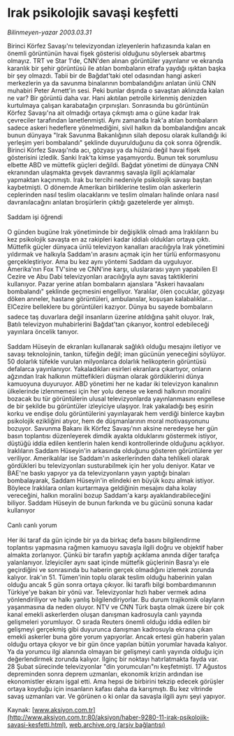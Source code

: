 # Irak psikolojik savaşi keşfetti

*Bilinmeyen-yazar 2003.03.31*

<font class="agenda2NewsSpot">
 Birinci Körfez Savaşı'nı televizyondan izleyenlerin hafızasında kalan en önemli görüntünün havai fişek gösterisi olduğunu söylersek abartmış olmayız. TRT ve Star 1'de,  CNN'den alınan görüntüler yayınlanır ve ekranda karanlık bir şehir görüntüsü ile atılan bombaların etrafa yaydığı ışıktan başka bir şey olmazdı.
</font>
<font class="newsDetail">
 Tabii bir de Bağdat'taki otel odasından hangi askeri merkezlerin ya da savunma binalarının bombalandığını anlatan ünlü CNN muhabiri Peter Arnett'in sesi. Peki bunlar dışında o savaştan aklınızda kalan ne var? Bir görüntü daha var. Hani akıtılan petrolle kirlenmiş denizden kurtulmaya çalışan karabatağın çırpınışları. Sonrasında bu görüntünün Körfez Savaşı'na ait olmadığı ortaya çıkmıştı ama o güne kadar Irak çevreciler tarafından lanetlenmişti. Aynı zamanda Irak'a atılan bombaların sadece askeri hedeflere yönelmediğini, sivil halkın da bombalandığını ancak bunun dünyaya "Irak Savunma Bakanlığının silah deposu olarak kullandığı iki yerleşim yeri bombalandı" şeklinde duyurulduğunu da çok sonra öğrendik. Birinci Körfez Savaşı'nda acı, gözyaşı ya da hüznü değil havai fişek gösterisini izledik. Sanki Irak'ta kimse yaşamıyordu. Bunun tek sorumlusu elbette ABD ve müttefik güçleri değildi. Bağdat yönetimi de dünyaya CNN ekranından ulaşmakta gevşek davranmış savaşla ilgili açıklamalar yapmaktan kaçınmıştı. Irak bu tercihi nedeniyle psikolojik savaşı baştan kaybetmişti. O dönemde Amerikan birliklerine teslim olan askerlerin ceplerinden nasıl teslim olacaklarını ve teslim olmaları halinde onlara nasıl davranılacağını anlatan broşürlerin çıktığı gazetelerde yer almıştı.
 <br/>
 <br/>
 Saddam işi öğrendi
 <br/>
 <br/>
 O günden bugüne Irak yönetiminde bir değişiklik olmadı ama Iraklıların bu kez psikolojik savaşta en az rakipleri kadar iddialı oldukları ortaya çıktı. Müttefik güçler dünyaca ünlü televizyon kanalları aracılığıyla Irak yönetimini yıldırmak ve halkıyla Saddam'ın arasını açmak için her türlü enformasyonu gerçekleştiriyor. Ama bu kez aynı yöntemi Saddam da uyguluyor. Amerika'nın Fox TV'sine ve CNN'ine karşı, uluslararası yayın yapabilen El Cezire ve Abu Dabi televizyonları aracılığıyla aynı savaş taktiklerini kullanıyor. Pazar yerine atılan bombaların ajanslara "Askeri havaalanı bombalandı" şeklinde geçmesini engelliyor. Yaralılar, ölen çocuklar, gözyaşı döken anneler, hastane görüntüleri, ambulanslar, koşuşan kalabalıklar... ElCezire belleklere bu görüntüleri kazıyor. Dünya bu sayede bombaların sadece taş duvarlara değil insanların üzerine atıldığına şahit oluyor. Irak, Batılı televizyon muhabirlerini Bağdat'tan çıkarıyor, kontrol edebileceği yayınlara öncelik tanıyor.
 <br/>
 <br/>
 Saddam Hüseyin de ekranları kullanarak sağlıklı olduğu mesajını iletiyor ve savaşı teknolojinin, tankın, tüfeğin değil; iman gücünün yeneceğini söylüyor. 50 dolarlık tüfekle vurulan milyonlarca dolarlık helikopterin görüntüsü defalarca yayınlanıyor. Yakaladıkları esirleri ekranlara çıkartıyor, onların ağzından Irak halkının müttefikleri düşman olarak gördüklerini dünya kamuoyuna duyuruyor. ABD yönetimi her ne kadar iki televizyon kanalının ülkelerinde izlenmemesi için her yolu denese ve kendi halkının moralini bozacak bu tür görüntülerin ulusal televizyonlarda yayınlanmasını engellese de bir şekilde bu görüntüler izleyiciye ulaşıyor. Irak yakaladığı beş esirin korku ve endişe dolu görüntülerini yayınlayarak hem verdiği binlerce kaybın psikolojik ezikliğini atıyor, hem de düşmanlarının moral motivasyonunu bozuyor. Savunma Bakanı ilk Körfez Savaşı'nın aksine neredeyse her gün basın toplantısı düzenleyerek dimdik ayakta olduklarını göstermek istiyor, düştüğü iddia edilen kentlerin halen kendi kontrollerinde olduğunu açıklıyor. Iraklıların Saddam Hüseyin'in arkasında olduğunu gösteren görüntülere yer veriliyor. Amerikalılar ise Saddam'ın askerlerinden daha tehlikeli olarak gördükleri bu televizyonları susturabilmek için her yolu deniyor. Katar ve BAE'ne baskı yapıyor ya da televizyonların yayın yaptığı binaları bombalayarak, Saddam Hüseyin'in elindeki en büyük kozu almak istiyor. Böylece Iraklılara onları kurtarmaya geldiğinin mesajını daha kolay vereceğini, halkın moralini bozup Saddam'a karşı ayaklandırabileceğini biliyor. Saddam Hüseyin de bunun farkında ve bu gücünü sonuna kadar kullanıyor
 <br/>
 <br/>
 Canlı canlı yorum
 <br/>
 <br/>
 Her iki taraf da gün içinde bir ya da birkaç defa basını bilgilendirme toplantısı yapmasına rağmen kamuoyu savaşla ilgili doğru ve objektif haber almakta zorlanıyor. Çünkü bir tarafın yaptığı açıklama anında diğer tarafça yalanlanıyor. İzleyiciler aynı saat içinde müttefik güçlerinin Basra'yı ele geçirdiğini ve sonrasında bu haberin gerçek olmadığını izlemek zorunda kalıyor. Irak'ın 51. Tümen'inin toplu olarak teslim olduğu haberinin yalan olduğu ancak 5 gün sonra ortaya çıkıyor. İki taraflı bilgi bombardımanının Türkiye'ye bakan bir yönü var. Televizyonlar hızlı haber vermek adına yönlendiriliyor ve halkı yanlış bilgilendiriyorlar. Bu durum trajikomik olayların yaşanmasına da neden oluyor. NTV ve CNN Türk başta olmak üzere bir çok kanal emekli askerlerden oluşan danışman kadrosuyla canlı yayında gelişmeleri yorumluyor. O sırada Reuters önemli olduğu iddia edilen bir gelişmeyi gerçekmiş gibi duyurunca danışman kadrosuyla ekrana çıkan emekli askerler buna göre yorum yapıyorlar. Ancak ertesi gün haberin yalan olduğu ortaya çıkıyor ve bir gün önce yapılan bütün yorumlar havada kalıyor. Ya da yorumcu ilgi alanında olmayan bir gelişmeyi canlı yayında olduğu için değerlendirmek zorunda kalıyor. İlginç bir noktayı hatırlatmakta fayda var. 28 Şubat sürecinde televizyonlar "din yorumcuları"nı keşfetmişti. 17 Ağustos depreminden sonra deprem uzmanları, ekonomik krizin ardından ise ekonomistler ekranı işgal etti. Ama hepsi de birbirini tekzip edecek görüşler ortaya koyduğu için insanların kafası daha da karışmıştı. Bu kez vitrinde savaş uzmanları var. Ve görünen o ki onlar da savaşla ilgili aynı şeyi yapıyor.
 <br/>
</font>

Kaynak: [www.aksiyon.com.tr](http://www.aksiyon.com.tr:80/aksiyon/haber-9280-11-irak-psikolojik-savasi-kesfetti.html), [web.archive.org (arşiv bağlantısı)](http://web.archive.org/web/20110204082012/http://www.aksiyon.com.tr:80/aksiyon/haber-9280-11-irak-psikolojik-savasi-kesfetti.html)
